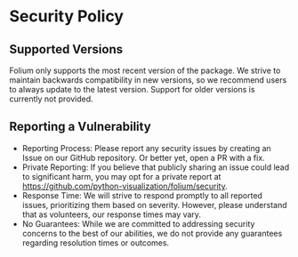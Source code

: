 # Security Policy

## Supported Versions

Folium only supports the most recent version of the package. We strive to maintain backwards compatibility in new versions, so we recommend users to always update to the latest version. Support for older versions is currently not provided.

## Reporting a Vulnerability

- Reporting Process: Please report any security issues by creating an Issue on our GitHub repository. Or better yet, open a PR with a fix.
- Private Reporting: If you believe that publicly sharing an issue could lead to significant harm, you may opt for a private report at https://github.com/python-visualization/folium/security.
- Response Time: We will strive to respond promptly to all reported issues, prioritizing them based on severity. However, please understand that as volunteers, our response times may vary.
- No Guarantees: While we are committed to addressing security concerns to the best of our abilities, we do not provide any guarantees regarding resolution times or outcomes.

